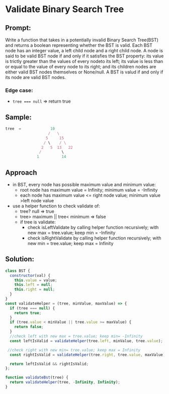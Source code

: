# Validate Binary Search Tree

## Prompt:

Write a function that takes in a potentially invalid Binary Search Tree(BST) and returns a boolean representing whether the BST is valid.
Each BST node has an integer value, a left child node and a right child node. A node is said to be valid BST node if and only if it satisfies the BST property: its value is trictly greater than the values of every nodeto its left; its value is less than or equal to the value of every node to its right; and its children nodes are either valid BST nodes themselves or None/null.
A BST is valud if and only if its node are valid BST nodes.

### Edge case:

- `tree === null` => return true

## Sample:

```js
tree  =             10
                   /   \
                  5     15
                 / \    / \
                2   5  13   22
               /         \
              1          14
```

## Approach

- in BST, every node has possible maximum value and minimum value:
  - root node has maximum value = Infinity; minimum value = -Infinity
  - each node has maximum value <= right node value; minimum value >left node value
- use a helper function to check validate of:
  - tree? null => true
  - tree> maximum || tree< minimum => false
  - if tree is validate:
    - check isLeftValidate by calling helper function recursively; with new max = tree.value; keep min = -Infinity
    - check isRightValidate by calling helper function recursively; with new min = tree.value; keep max = Infinity

## Solution:

```js
class BST {
  constructor(val) {
    this.value = value;
    this.left = null;
    this.right = null;
  }
}
const validateHelper = (tree, minValue, maxValue) => {
  if (tree === null) {
    return true;
  }
  if (tree.value < minValue || tree.value >= maxValue) {
    return false;
  }
  //check left with new max = tree.value; keep min= -Infinity
  const leftIsValid = validateHelper(tree.left, minValue, tree.value);

 //check right with new min= tree.value; keep max = Infinity
  const rightIsValid = validateHelper(tree.right, tree.value, maxValue);

  return leftIsValid && rightIsValid;
};

function validateBst(tree) {
  return validateHelper(tree, -Infinity, Infinity);
}
```
